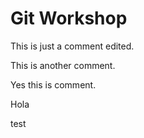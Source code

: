 # Git Workshop

This is just a comment edited.

This is another comment.

Yes this is comment.

Hola

test

